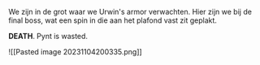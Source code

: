We zijn in de grot waar we Urwin's armor verwachten. Hier zijn we bij de final boss, wat een spin in die aan het plafond vast zit geplakt.

**DEATH**. Pynt is wasted.

![[Pasted image 20231104200335.png]]



